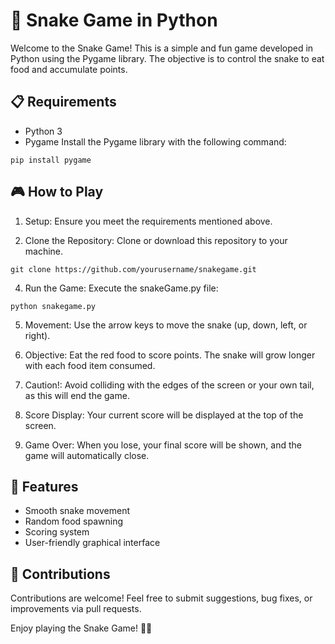 # 🐍 Snake Game in Python
Welcome to the Snake Game! This is a simple and fun game developed in Python using the Pygame library. The objective is to control the snake to eat food and accumulate points.

## 📋 Requirements

- Python 3
- Pygame 
Install the Pygame library with the following command:
```
pip install pygame
```

## 🎮 How to Play

1. Setup: Ensure you meet the requirements mentioned above.
   
3. Clone the Repository: Clone or download this repository to your machine.
```
git clone https://github.com/yourusername/snakegame.git
```

4. Run the Game: Execute the snakeGame.py file:
```
python snakegame.py
```

5. Movement: Use the arrow keys to move the snake (up, down, left, or right).

6. Objective: Eat the red food to score points. The snake will grow longer with each food item consumed.

7. Caution!: Avoid colliding with the edges of the screen or your own tail, as this will end the game.

8. Score Display: Your current score will be displayed at the top of the screen.

9. Game Over: When you lose, your final score will be shown, and the game will automatically close.

## 🚀 Features

- Smooth snake movement
- Random food spawning
- Scoring system
- User-friendly graphical interface

## 🤝 Contributions
Contributions are welcome! Feel free to submit suggestions, bug fixes, or improvements via pull requests.


Enjoy playing the Snake Game! 🐍✨


